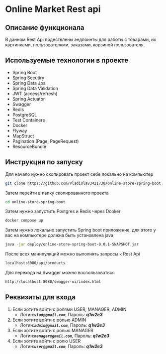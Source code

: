 ﻿# Online Market Rest api
## Описание функционала
В данном Rest Api прдествлены эндпоинты для работы с товарами, их картинками, пользователями, заказами, корзиной пользователя.
## Используемые технологии в проекте 

* Spring Boot
* Spring Secutiry
* Spring Data Jpa
* Spring Data Validation
* JWT (access/refresh)
* Spring Actuator
* Swagger
* Redis
* PostgreSQL
* Test Containers
* Docker
* Flyway
* MapStruct
* Pagination (Page, PageRequest)
* ResourceBundle
    
## Инструкция по запуску 
Для начало нужно скопировать проект себе локально на компьютер
```bash
git clone https://github.com/Vladislav3421730/online-store-spring-boot
```
Затем перейти в папку скопированного проекта
```bash
cd online-store-spring-boot
```
Затем нужно запустить Postgres и Redis через Dcoker
```bash
docker compose up
```
Затем нужно локально запустить Spring boot приложение, для этого у вас на компьютере должна быть установлена java
```bash
java -jar deploy/online-store-spring-boot-0.0.1-SNAPSHOT.jar
```
После всех манипуляций можно выполнять запросы к Rest Api
```bash
localhost:8080/api/products
```
Для перехода на Swagger можно воспользоваться
```bash
http://localhost:8080/swagger-ui/index.html
```
## Реквизиты для входа
1. Если хотите войти с ролями USER, MANAGER, ADMIN
      + Логин:***`vlad@gmail.com`***, Пароль: ***q1w2e3***
2. Если хотите войти с ролью ADMIN
      + Логин:***`admin@gmail.com`***, Пароль: ***q1w2e3***
3. Если хотите войти с ролью MANAGER
      + Логин:***`manager@gmail.com`***, Пароль: ***q1w2e3***
4. Если хотите войти с ролю USER
      + Логин:***`user@gmail.com`***, Пароль: ***q1w2e3***
